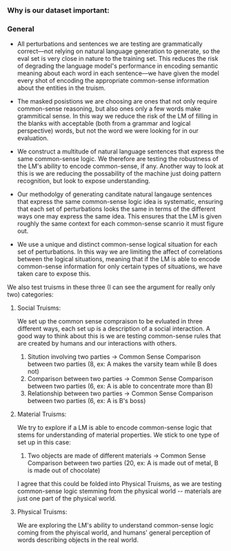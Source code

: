 ### Why is our dataset important:

### General
* All perturbations and sentences we are testing are grammatically correct––not relying on natural language generation to generate, so the eval set is very close in nature to the training set. This reduces the risk of degrading the language model's performance in encoding semantic meaning about each word in each sentence––we have given the model every shot of encoding the appropriate common-sense information about the entities in the truism.

* The masked posistions we are choosing are ones that not only require common-sense reasoning, but also ones only a few words make grammitical sense. In this way we reduce the risk of the LM of filling in the blanks with acceptable (both from a grammar and logical perspective) words, but not the word we were looking for in our evaluation. 

* We construct a multitude of natural language sentences that express the same common-sense logic. We therefore are testing the robustness of the LM's ability to encode common-sense, if any. Another way to look at this is we are reducing the possability of the machine just doing pattern recognition, but look to expose understanding.

* Our methodolgy of generating canditate natural langauge sentences that express the same common-sense logic idea is systematic, ensuring that each set of perturbations looks the same in terms of the different ways one may express the same idea. This ensures that the LM is given roughly the same context for each common-sense scanrio it must figure out.

* We use a unique and distinct common-sense logical situation for each set of perturbations. In this way we are limiting the affect of correlations between the logical situations, meaning that if the LM is able to encode common-sense information for only certain types of situations, we have taken care to expose this.

We also test truisms in these three (I can see the argument for really only two) categories:

1. Social Truisms:

    We set up the common sense compraison to be evluated in three different ways, each set up is a description of a social interaction. A good way to think about this is we are testing common-sense rules that are created by humans and our interactions with others.

    1. Sitution involving two parties -> Common Sense Comparison between two parties (8, ex: A makes the varsity team while B does not)
    2. Comparison between two parties -> Common Sense Comparison between two parties (6, ex: A is able to concentrate more than B)
    3. Relationship between two parties -> Common Sense Comparison between two parties (6, ex: A is B's boss)

2. Material Truisms:

    We try to explore if a LM is able to encode common-sense logic that stems for understanding of material properties. We stick to one type of set up in this case:

    1. Two objects are made of different materials -> Common Sense Comparison between two parties (20, ex: A is made out of metal, B is made out of chocolate)

    I agree that this could be folded into Physical Truisms, as we are testing common-sense logic stemming from the physical world -- materials are just one part of the physical world.

3. Physical Truisms:

    We are exploring the LM's ability to understand common-sense logic coming from the phyiscal world, and humans' general perception of words describing objects in the real world.

